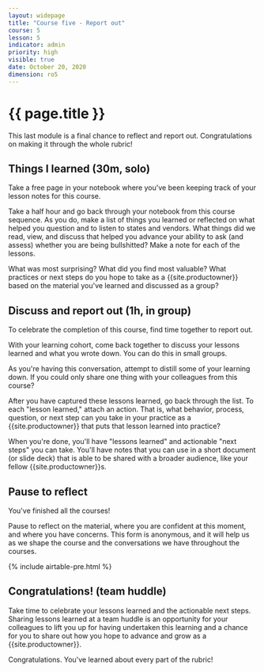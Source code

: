 ```yaml
---
layout: widepage
title: "Course five - Report out"
course: 5
lesson: 5
indicator: admin
priority: high
visible: true
date: October 20, 2020
dimension: ro5
---
```


# {{ page.title }}

This last module is a final chance to reflect and report out. Congratulations on making it through the whole rubric!

## Things I learned (30m, solo)

Take a free page in your notebook where you've been keeping track of your lesson notes for this course.

Take a half hour and go back through your notebook from this course sequence. As you do, make a list of things you learned or reflected on what helped you question and to listen to states and vendors. What things did we read, view, and discuss that helped you advance your ability to ask (and assess) whether you are being bullshitted? Make a note for each of the lessons.

What was most surprising? What did you find most valuable? What practices or next steps do you hope to take as a {{site.productowner}} based on the material you've learned and discussed as a group?


## Discuss and report out (1h, in group)

To celebrate the completion of this course, find time together to report out.

With your learning cohort, come back together to discuss your lessons learned and what you wrote down. You can do this in small groups.

As you're having this conversation, attempt to distill some of your learning down. If you could only share one thing with your colleagues from this course?

After you have captured these lessons learned, go back through the list. To each "lesson learned," attach an action. That is, what behavior, process, question, or next step can you take in your practice as a {{site.productowner}} that puts that lesson learned into practice?

When you're done, you'll have "lessons learned" and actionable "next steps" you can take. You'll have notes that you can use in a short document (or slide deck) that is able to be shared with a broader audience, like your fellow {{site.productowner}}s.

## Pause to reflect

You've finished all the courses!

Pause to reflect on the material, where you are confident at this moment, and where you have concerns. This form is anonymous, and it will help us as we shape the course and the conversations we have throughout the courses.

{% include airtable-pre.html %}

## Congratulations! (team huddle)

Take time to celebrate your lessons learned and the actionable next steps. Sharing lessons learned at a team huddle is an opportunity for your colleagues to lift you up for having undertaken this learning and a chance for you to share out how you hope to advance and grow as a {{site.productowner}}. 

Congratulations. You've learned about every part of the rubric!
